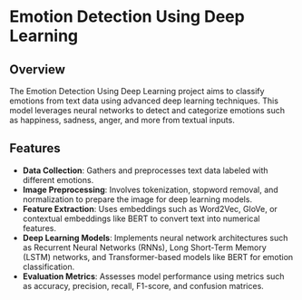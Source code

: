 # Emotion Detection Using Deep Learning

## Overview

The Emotion Detection Using Deep Learning project aims to classify emotions from text data using advanced deep learning techniques. This model leverages neural networks to detect and categorize emotions such as happiness, sadness, anger, and more from textual inputs.

## Features

- **Data Collection**: Gathers and preprocesses text data labeled with different emotions.
- **Image Preprocessing**: Involves tokenization, stopword removal, and normalization to prepare the image for deep learning models.
- **Feature Extraction**: Uses embeddings such as Word2Vec, GloVe, or contextual embeddings like BERT to convert text into numerical features.
- **Deep Learning Models**: Implements neural network architectures such as Recurrent Neural Networks (RNNs), Long Short-Term Memory (LSTM) networks, and Transformer-based models like BERT for emotion classification.
- **Evaluation Metrics**: Assesses model performance using metrics such as accuracy, precision, recall, F1-score, and confusion matrices.
